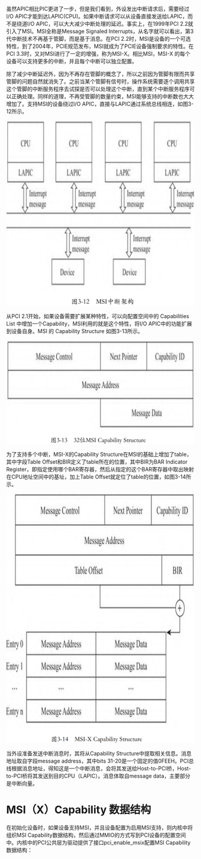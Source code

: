 
虽然APIC相比PIC更进了一步，但是我们看到，外设发出中断请求后，需要经过I/O APIC才能到达LAPIC(CPU)。如果中断请求可以从设备直接发送给LAPIC，而不是绕道I/O APIC，可以大大减少中断处理的延迟。事实上，在1999年PCI 2.2就引入了MSI。MSI全称是Message Signaled Interrupts，从名字就可以看出，第3代中断技术不再基于管脚，而是基于消息。在PCI 2.2时，MSI是设备的一个可选特性，到了2004年，PCIE规范发布，MSI就成为了PCIE设备强制要求的特性。在PCI 3.3时，又对MSI进行了一定的增强，称为MSI-X。相比MSI，MSI-X 的每个设备可以支持更多的中断，并且每个中断可以独立配置。

除了减少中断延迟外，因为不再存在管脚的概念了，所以之前因为管脚有限而共享管脚的问题自然就消失了。之前当某个管脚有信号时，操作系统需要逐个调用共享这个管脚的中断服务程序去试探是否可以处理这个中断，直到某个中断服务程序可以正确处理。同样的道理，不再受管脚的数量约束，MSI能够支持的中断数也大大增加了。支持MSI的设备绕过I/O APIC，直接与LAPIC通过系统总线相连，如图3-12所示。

![2024-03-04-22-29-01.png](./images/2024-03-04-22-29-01.png)

从PCI 2.1开始，如果设备需要扩展某种特性，可以向配置空间中的 Capabilities List 中增加一个Capability，MSI利用的就是这个特性，将I/O APIC中的功能扩展到设备自身。MSI 的 Capability Structure 如图3-13所示。

![2024-03-04-22-29-39.png](./images/2024-03-04-22-29-39.png)

为了支持多个中断，MSI-X的Capability Structure在MSI的基础上增加了table，其中字段Table Offset和BIR定义了table所在的位置，其中BIR为BAR Indicator Register，即指定使用哪个BAR寄存器，然后从指定的这个BAR寄存器中取出映射在CPU地址空间中的基址，加上Table Offset就定位了table的位置，如图3-14所示。

![2024-03-04-22-30-08.png](./images/2024-03-04-22-30-08.png)

当外设准备发送中断消息时，其将从Capability Structure中提取相关信息。消息地址取自字段message address，其中bits 31-20是一个固定的值0FEEH。PCI总线根据消息地址，得知这是一个中断消息，会将其发送给Host-to-PCI桥，Host-to-PCI桥将其发送到目的CPU（LAPIC）。消息体取自message data，主要部分是中断向量。

# MSI（X）Capability 数据结构

在初始化设备时，如果设备支持MSI，并且设备配置为启用MSI支持，则内核中将组织MSI Capability数据结构，然后通过MMIO的方式写到PCI设备的配置空间中。内核中的PCI公共层为驱动提供了接口pci_enable_msix配置MSI Capability数据结构：

```cpp

```